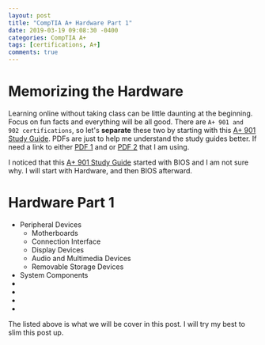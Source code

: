 ```yaml
---
layout: post
title: "CompTIA A+ Hardware Part 1"
date: 2019-03-19 09:08:30 -0400
categories: CompTIA A+
tags: [certifications, A+]
comments: true
---
```


# Memorizing the Hardware

Learning online without taking class can be little daunting at the beginning. Focus on fun facts and everything will be all good. There are `A+ 901 and 902 certifications`, so let's <b>separate</b> these two by starting with this [A+ 901 Study Guide][A+ 901 Study Guide].  PDFs are just to help me understand the study guides better. If need a link to either [PDF 1][PDF 1] and or [PDF 2][PDF 2] that I am using.

I noticed that this [A+ 901 Study Guide][A+ 901 Study Guide] started with BIOS and I am not sure why. I will start with Hardware, and then BIOS afterward.

# Hardware Part 1
- Peripheral Devices
  - Motherboards
  - Connection Interface
  - Display Devices
  - Audio and Multimedia Devices
  - Removable Storage Devices
- System Components
-
-
-
-

The listed above is what we will be cover in this post. I will try my best to slim this post up.






[A+ 901 Study Guide]:https://docs.google.com/document/d/1Shh_BNuw4xh2mlr3UVBpBWqbvWJNnTtuSq12RFsjvAo/edit
[PDF 1]:http://ccilearning.com/comptia/CCILearning-Aplus-901-g186eng-sample.pdf
[PDF 2]:https://nh.lochoice.com/WCR/WCRContentDirectory/20066/093013s_ebook_v11.pdf
